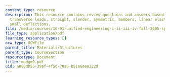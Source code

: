 ```yaml
---
content_type: resource
description: This resource contains review questions and answers based on beam theory,
  transverse loads, straight, slender, symmetric, members, linear elastic materials,
  small deflections.
file: /media/courses/16-01-unified-engineering-i-ii-iii-iv-fall-2005-spring-2006/a088db5539af4f5d70a6b51e6aee322d_mudgm9.pdf
file_type: application/pdf
learning_resource_types: []
ocw_type: OCWFile
parent_title: Materials/Structures
parent_type: CourseSection
resourcetype: Document
title: mudgm9.pdf
uid: a088db55-39af-4f5d-70a6-b51e6aee322d
---
```

